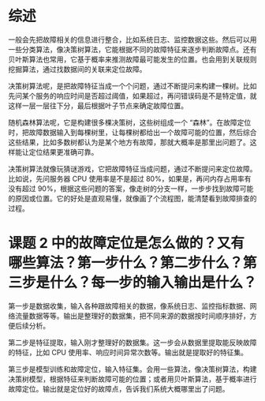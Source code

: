 # 综述
一般会先把故障相关的信息进行整合，比如系统日志、监控数据这些。然后可以用一些分类算法，像决策树算法，它能根据不同的故障特征来逐步判断故障点。还有贝叶斯算法也常用，它基于概率来推测故障最可能发生的位置。也会用到关联规则挖掘算法，通过找数据间的关联来定位故障。

决策树算法呢，是把故障特征当成一个个问题，通过不断提问来构建一棵树。比如先问某个服务的响应时间是否超过阈值，如果超过，再问错误码是不是特定值，就这样一层一层往下分，最后根据叶子节点来确定故障位置。

随机森林算法呢，它是构建很多棵决策树，这些树组成一个 “森林”。在故障定位时，把故障数据输入到每棵树里，让每棵树都给出一个故障可能的位置，然后综合这些结果，比如多数树都认为是某个地方有故障，那就大概率是那里出问题了。这样能让定位结果更准确可靠。

决策树算法就像玩猜谜游戏，它把故障特征当成问题，通过不断提问来定位故障。比如说，先问服务器 CPU 使用率是不是超过 80%，如果是，再问内存占用率有没有超过 90%，根据这些问题的答案，像走树的分支一样，一步步找到故障可能的原因或位置。它的好处是直观易懂，就像画了个流程图，能清楚看到故障排查的过程。

# 课题 2 中的故障定位是怎么做的？又有哪些算法？第一步什么？第二步什么？第三步是什么？每一步的输入输出是什么？

第一步是数据收集，输入各种跟故障相关的数据，像系统日志、监控指标数据、网络流量数据等等。输出是整理好的数据集，把不同来源的数据按时间顺序排好，方便后续分析。

第二步是特征提取，输入刚才整理好的数据集。这一步会从数据里提取能反映故障的特征，比如 CPU 使用率、响应时间异常次数等。输出就是提取好的特征集。

第三步是模型训练和故障定位，输入特征集。会用一些算法，像决策树算法，构建决策树模型，根据特征来判断故障可能的位置；或者用贝叶斯算法，基于概率进行故障定位。输出就是定位好的故障点，告诉我们系统大概哪里出了问题。
<!--stackedit_data:
eyJoaXN0b3J5IjpbLTgxMDY5Njc4Ml19
-->